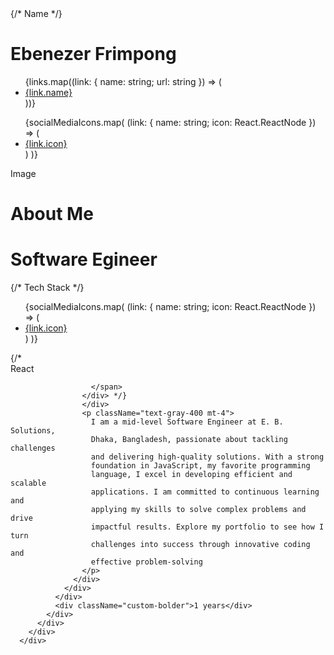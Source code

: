   <div className="mt-20 max-w-5xl mx-auto">
        {/* Name */}
        <h1 className="font-name-font text-5xl">
          Ebenezer <span className="outline-text-stroke">Frimpong</span>
        </h1>
        <div className="flex w-full gap-10 backdrop-blur bg-background supports-[backrop-fliter]:bg-background/60">
          <div
            className="fixed custom-border
          bg-transparent backdrop-blur supports-[backdrop-filter]:bg-transparent/10 w-64"
          >
            <nav>
              <ul className="">
                {links.map((link: { name: string; url: string }) => (
                  <li
                    key={link.name}
                    className="border border-gray-500/20 w-full py-4 pl-4"
                  >
                    <a href={link.url}>{link.name}</a>
                  </li>
                ))}
              </ul>
              <ul className="flex">
                {socialMediaIcons.map(
                  (link: { name: string; icon: React.ReactNode }) => (
                    <li
                      key={link.name}
                      className="border border-gray-500/20 w-full py-4 pl-4"
                    >
                      <a href={link.name}>{link.icon}</a>
                    </li>
                  )
                )}
              </ul>
            </nav>
          </div>
          <div className="w-[70%] h-[1000px] ml-auto">
            <div className="flex flex-col custom-bolder">
              <div className="flex">
                <div className="custom-border border-r-0 w-1/3">Image</div>
                <div className="custom-border space-y-2 w-full overflow-hidden">
                  <h1 className="outline-text-stroke-1 text-5xl text-right -mt-2 ">
                    About Me
                  </h1>
                  <div>
                    <h1 className="custom-header">Software Egineer</h1>
                    {/* Tech Stack */}
                    <div className=" ">
                      <ul className="flex">
                        {socialMediaIcons.map(
                          (link: { name: string; icon: React.ReactNode }) => (
                            <li
                              key={link.name}
                              className="border border-gray-500/20 w-full py-4 pl-4"
                            >
                              <a href={link.name}>{link.icon}</a>
                            </li>
                          )
                        )}
                      </ul>
                      {/* <div className="p-4">
                      <span className=" border-2 border-dashed border-gray-500/20 rounded-xl p-4">
                      React
                      
                      </span>
                    </div> */}
                    </div>
                    <p className="text-gray-400 mt-4">
                      I am a mid-level Software Engineer at E. B. Solutions,
                      Dhaka, Bangladesh, passionate about tackling challenges
                      and delivering high-quality solutions. With a strong
                      foundation in JavaScript, my favorite programming
                      language, I excel in developing efficient and scalable
                      applications. I am committed to continuous learning and
                      applying my skills to solve complex problems and drive
                      impactful results. Explore my portfolio to see how I turn
                      challenges into success through innovative coding and
                      effective problem-solving
                    </p>
                  </div>
                </div>
              </div>
              <div className="custom-bolder">1 years</div>
            </div>
          </div>
        </div>
      </div>